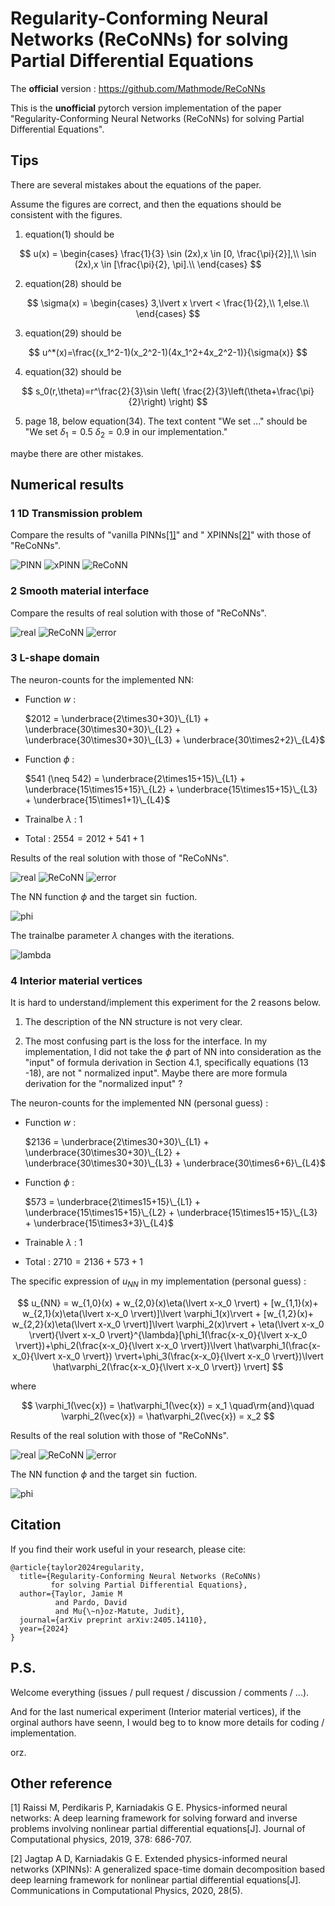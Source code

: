 # Regularity-Conforming Neural Networks (ReCoNNs) for solving Partial Differential Equations

The **official** version : https://github.com/Mathmode/ReCoNNs

This is the **unofficial** pytorch version implementation of the paper "Regularity-Conforming Neural Networks (ReCoNNs)
for
solving Partial Differential Equations".

## Tips

There are several mistakes about the equations of the paper.

Assume the figures are correct, and then the equations should be consistent with the figures.

1. equation(1) should be

$$
u(x) =
\begin{cases}
\frac{1}{3} \sin (2x),x \in [0, \frac{\pi}{2}],\\
\sin (2x),x \in [\frac{\pi}{2}, \pi].\\
\end{cases}
$$

2. equation(28) should be

$$
\sigma(x) =
\begin{cases}
3,\lvert x \rvert < \frac{1}{2},\\
1,else.\\
\end{cases}
$$

3. equation(29) should be

$$
u^*(x)=\frac{(x_1^2-1)(x_2^2-1)(4x_1^2+4x_2^2-1)}{\sigma(x)}
$$

4. equation(32) should be

$$
s_0(r,\theta)=r^\frac{2}{3}\sin \left( \frac{2}{3}\left(\theta+\frac{\pi}{2}\right) \right)
$$

5. page 18, below equation(34). The text content "We set ..." should be "We set $\delta_1=0.5$ $\delta_2=0.9$ in our
   implementation."

maybe there are other mistakes.

## Numerical results

### 1 1D Transmission problem

Compare the results of "vanilla PINNs[[1]](https://doi.org/10.1016/j.jcp.2018.10.045)" and "
XPINNs[[2]](https://doi.org/10.4208/cicp.OA-2020-0164)" with those of "ReCoNNs".

![PINN](./assets/1D_case/PINN.png)
![xPINN](./assets/1D_case/xPINN.png)
![ReCoNN](./assets/1D_case/ReCoNN.png)

### 2 Smooth material interface

Compare the results of real solution with those of "ReCoNNs".

![real](./assets/2D_smooth/real.png)
![ReCoNN](./assets/2D_smooth/ReCoNN.png)
![error](./assets/2D_smooth/error.png)

### 3 L-shape domain

The neuron-counts for the implemented NN:

- Function $w$ :
  
  $2012 = \underbrace{2\times30+30}\_{L1} + \underbrace{30\times30+30}\_{L2} + \underbrace{30\times30+30}\_{L3} + \underbrace{30\times2+2}\_{L4}$ 

- Function $\phi$ :

  $541 (\neq 542) = \underbrace{2\times15+15}\_{L1} + \underbrace{15\times15+15}\_{L2} + \underbrace{15\times15+15}\_{L3} + \underbrace{15\times1+1}\_{L4}$  

- Trainalbe $\lambda$ : $1$

- Total : $2554 = 2012+541+1$

Results of the real solution with those of "ReCoNNs".

![real](./assets/2D_L_shape/real.png)
![ReCoNN](./assets/2D_L_shape/ReCoNN.png)
![error](./assets/2D_L_shape/error.png)

The NN function $\phi$ and the target $\sin$ fuction.

![phi](./assets/2D_L_shape/ReCoNN_phi.png)

The trainalbe parameter $\lambda$ changes with the iterations.

![lambda](./assets/2D_L_shape/ReCoNN_lambda.png)

### 4 Interior material vertices

It is hard to understand/implement this experiment for the 2 reasons below.

1. The description of the NN structure is not very clear.

2. The most confusing part is the loss for the interface. In my implementation, I did not take the $\phi$ part of NN
   into consideration as the "input" of formula derivation in Section 4.1, specifically equations (13 -18), are not "
   normalized input". Maybe there are more formula derivation for the "normalized input" ?

The neuron-counts for the implemented NN (personal guess) :

- Function $w$ :

  $2136 = \underbrace{2\times30+30}\_{L1} + \underbrace{30\times30+30}\_{L2} + \underbrace{30\times30+30}\_{L3} + \underbrace{30\times6+6}\_{L4}$  

- Function $\phi$ :
 
  $573 = \underbrace{2\times15+15}\_{L1} + \underbrace{15\times15+15}\_{L2} + \underbrace{15\times15+15}\_{L3} + \underbrace{15\times3+3}\_{L4}$  

- Trainable $\lambda$ : $1$

- Total : $2710=2136+573+1$

The specific expression of $u_{NN}$ in my implementation (personal guess) :

$$
u_{NN} = w_{1,0}(x) + w_{2,0}(x)\eta(\lvert x-x_0 \rvert) + [w_{1,1}(x)+ w_{2,1}(x)\eta(\lvert x-x_0 \rvert)]\lvert \varphi_1(x)\rvert + [w_{1,2}(x)+ w_{2,2}(x)\eta(\lvert x-x_0 \rvert)]\lvert \varphi_2(x)\rvert + 
 \eta(\lvert x-x_0 \rvert){\lvert x-x_0 \rvert}^{\lambda}[\phi_1(\frac{x-x_0}{\lvert x-x_0 \rvert})+\phi_2(\frac{x-x_0}{\lvert x-x_0 \rvert})\lvert \hat\varphi_1(\frac{x-x_0}{\lvert x-x_0 \rvert}) \rvert+\phi_3(\frac{x-x_0}{\lvert x-x_0 \rvert})\lvert \hat\varphi_2(\frac{x-x_0}{\lvert x-x_0 \rvert}) \rvert]
$$

where

$$
\varphi_1(\vec{x}) = \hat\varphi_1(\vec{x}) = x_1 \quad\rm{and}\quad \varphi_2(\vec{x}) = \hat\varphi_2(\vec{x}) = x_2
$$

Results of the real solution with those of "ReCoNNs".

![real](./assets/2D_material/real.png)
![ReCoNN](./assets/2D_material/ReCoNN.png)
![error](./assets/2D_material/error.png)

The NN function $\phi$ and the target $\sin$ fuction.

![phi](./assets/2D_material/ReCoNN_phi.png)

## Citation

If you find their work useful in your research, please cite:

```
@article{taylor2024regularity,
  title={Regularity-Conforming Neural Networks (ReCoNNs) 
         for solving Partial Differential Equations},
  author={Taylor, Jamie M 
          and Pardo, David 
          and Mu{\~n}oz-Matute, Judit},
  journal={arXiv preprint arXiv:2405.14110},
  year={2024}
}
```
## P.S.

Welcome everything (issues / pull request / discussion / comments / ...). 

And for the last numerical experiment (Interior material vertices), if the orginal authors have seenn, I would beg to to know more details for coding / implementation.

orz.


## Other reference

[1] Raissi M, Perdikaris P, Karniadakis G E. Physics-informed neural networks: A deep learning framework for solving
forward and inverse problems involving nonlinear partial differential equations[J]. Journal of Computational physics,
2019, 378: 686-707.

[2] Jagtap A D, Karniadakis G E. Extended physics-informed neural networks (XPINNs): A generalized space-time domain
decomposition based deep learning framework for nonlinear partial differential equations[J]. Communications in
Computational Physics, 2020, 28(5).
